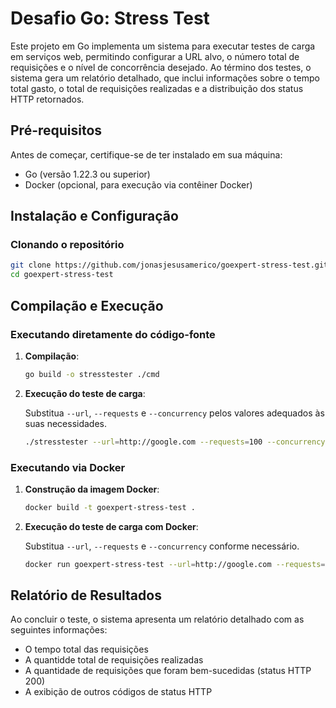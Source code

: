 
# Desafio Go: Stress Test

Este projeto em Go implementa um sistema para executar testes de carga em serviços web, permitindo configurar a URL alvo, o número total de requisições e o nível de concorrência desejado. Ao término dos testes, o sistema gera um relatório detalhado, que inclui informações sobre o tempo total gasto, o total de requisições realizadas e a distribuição dos status HTTP retornados.

## Pré-requisitos

Antes de começar, certifique-se de ter instalado em sua máquina:

- Go (versão 1.22.3 ou superior)
- Docker (opcional, para execução via contêiner Docker)

## Instalação e Configuração

### Clonando o repositório

```bash
git clone https://github.com/jonasjesusamerico/goexpert-stress-test.git
cd goexpert-stress-test
```

## Compilação e Execução

### Executando diretamente do código-fonte

1. **Compilação**:

   ```bash
   go build -o stresstester ./cmd
   ```

2. **Execução do teste de carga**:

   Substitua `--url`, `--requests` e `--concurrency` pelos valores adequados às suas necessidades.

   ```bash
   ./stresstester --url=http://google.com --requests=100 --concurrency=10
   ```

### Executando via Docker

1. **Construção da imagem Docker**:

   ```bash
   docker build -t goexpert-stress-test .
   ```

2. **Execução do teste de carga com Docker**:

   Substitua `--url`, `--requests` e `--concurrency` conforme necessário.

   ```bash
   docker run goexpert-stress-test --url=http://google.com --requests=100 --concurrency=10
   ```

## Relatório de Resultados

Ao concluir o teste, o sistema apresenta um relatório detalhado com as seguintes informações:

- O tempo total das requisições
- A quantidde total de requisições realizadas
- A quantidade de requisições que foram bem-sucedidas (status HTTP 200)
- A exibição de outros códigos de status HTTP